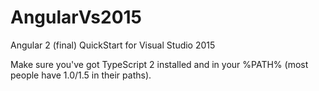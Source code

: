 # AngularVs2015
Angular 2 (final) QuickStart for Visual Studio 2015

Make sure you've got TypeScript 2 installed and in your %PATH% (most people have 1.0/1.5 in their paths).

